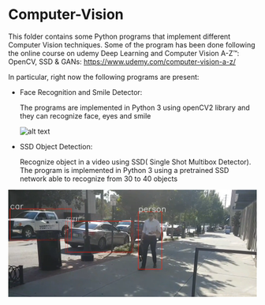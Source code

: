 # Computer-Vision #
This folder contains some Python programs that implement different Computer Vision techniques.
Some of the program has been done following the online course on udemy Deep Learning and Computer Vision A-Z™: OpenCV, SSD & GANs:
https://www.udemy.com/computer-vision-a-z/

In particular, right now the following programs are present:
* Face Recognition and Smile Detector: 
  
  The programs are implemented in Python 3 using openCV2 library and they can recognize face, eyes and smile
  
  ![alt text](Smile%20Detector%20/Screenshot/SmileDetector.png "Screenshot taken from my video after the detection")

  
* SSD Object Detection: 

  Recognize object in a video using SSD( Single Shot Multibox Detector). The program is implemented in Python 3 using a pretrained SSD    network able to recognize from 30 to 40 objects

![alt text](SSD%20Object%20Recognition/Screenshot/SSD.png "Screenshot taken from my video after the detection")
